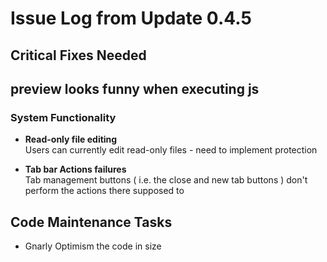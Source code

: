 # Issue Log from Update 0.4.5

## Critical Fixes Needed

## preview looks funny when executing js

### System Functionality
- **Read-only file editing**  
Users can currently edit read-only files - need to implement protection

- **Tab bar Actions failures**  
Tab management buttons ( i.e. the close and new tab buttons ) don't perform the actions there supposed to

<!-- the next block is for the next update ( 0.4.7 ) -->

<!-- 

### Loading Issues (Requires Verification)
- **HTML run in new tab loading**  
Testers report inconsistent loading behavior when executing "run in new tab" on HTML documents...

-->


## Code Maintenance Tasks
- Gnarly Optimism the code in size

<!-- the next block is for the next update ( 0.4.7 ) -->

<!--

## Proposed Features

### Preview Enhancements
- **Markdown rendering**  
Live preview for .md files

- **Image display**  
Native preview for PNG/JPG formats

### Execution Improvements
- **Tab management**  
Prevent tab clustering with "run in new tab" feature

### UI/UX Upgrades
- **Theme expansion**  
New themes: Ayu Dark, Abyss

- **Editor theming**  
Better Monaco Editor theme support

### Language Support Exploration
- **Python execution**  
Via pyodide (currently considered infeasible)

-->